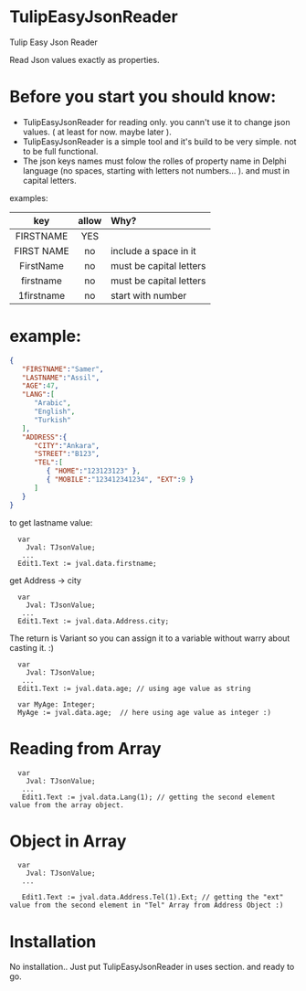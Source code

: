 # TulipEasyJsonReader
Tulip Easy Json Reader

Read Json values exactly as properties.

# Before you start you should know:
 - TulipEasyJsonReader for reading only. you cann't use it to change json values. ( at least for now. maybe later ).
 - TulipEasyJsonReader is a simple tool and it's build to be very simple. not to be full functional.
 - The json keys names must folow the rolles of property name in Delphi language (no spaces, starting with letters not numbers... ). and must in capital letters.
 
 examples:
 
  | key| allow | Why? |
  |:-:|:-:|:-|
  |FIRSTNAME| YES | |
  |FIRST NAME| no | include a space in it|
  |FirstName|no| must be capital letters|
  |firstname| no | must be capital letters |
  |1firstname| no | start with number |


# example:

```json
{
   "FIRSTNAME":"Samer",
   "LASTNAME":"Assil",
   "AGE":47,
   "LANG":[
      "Arabic",
      "English",
      "Turkish"
   ],
   "ADDRESS":{
      "CITY":"Ankara",
      "STREET":"B123",
      "TEL":[
         { "HOME":"123123123" },
         { "MOBILE":"123412341234", "EXT":9 }
      ]
   }
}
```


to get lastname value:
```Delphi
  var
    Jval: TJsonValue;
   ...
  Edit1.Text := jval.data.firstname;
```

get Address -> city
```Delphi
  var
    Jval: TJsonValue;
   ...
  Edit1.Text := jval.data.Address.city;
```


The return is Variant so you can assign it to a variable without warry about casting it. :)

```Delphi
  var
    Jval: TJsonValue;
   ...
  Edit1.Text := jval.data.age; // using age value as string
  
  var MyAge: Integer;
  MyAge := jval.data.age;  // here using age value as integer :)
```

# Reading from Array 

```Delphi
  var
    Jval: TJsonValue;
   ...
   Edit1.Text := jval.data.Lang(1); // getting the second element value from the array object.
```
 
# Object in Array

```Delphi
  var
    Jval: TJsonValue;
   ...

   Edit1.Text := jval.data.Address.Tel(1).Ext; // getting the "ext" value from the second element in "Tel" Array from Address Object :)
```

# Installation
No installation.. Just put TulipEasyJsonReader in uses section. and ready to go.
